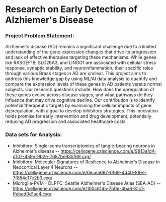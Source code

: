 # Research on Early Detection of Alzhiemer's Disease

### Project Problem Statement: 
Alzhiemer’s disease (AD) remains a significant challenge due to a limited understanding of the gene expression changes that drive its progression and lack of effective therapies targeting these mechanisms. While genes like RASGEF1B, SLC26A3, and LINGO1 are associated with cellular stress response, synaptic stability, and neuroinflammation, their specific roles through various Braak stages in AD are unclear. This project aims to address this knowledge gap by using ML/AI data analysis to quantify and compare the expression levels of these genes in AD patients versus normal subjects. Our research questions include: How does the upregulation of these genes evolve across disease stages, and what pathways do they influence that may drive cognitive decline. Our contribution is to identify potential therapeutic targets by examining the cellular impacts of gene dysregulation, with a goal to develop inhibitory strategies. This innovation holds promise for early intervention and drug development, potentially reducing AD progression and associated healthcare costs.

### Data sets for Analysis:
- Inhibitory: Single-soma transcriptomics of tangle-bearing neurons in Alzheimer’s disease 
-- https://cellxgene.cziscience.com/e/9813a1d4-d107-459e-9b2e-7687be935f69.cxg/
- Inhibitory: Molecular Signatures of Resilience to Alzheimer’s Disease in Neocortical Layer 4 Neurons 
-- https://cellxgene.cziscience.com/e/0ecea697-0f69-4d40-88e1-7f854e17e2b3.cxg/
- Microglia-PVM - DLPFC: Seattle Alzheimer's Disease Atlas (SEA-AD) 
-- https://cellxgene.cziscience.com/e/100c6145-7b0e-4ba6-81c1-ffebed0d1ac4.cxg/

